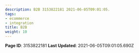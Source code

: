 ```yaml
---
description: B2B 3153822181 2021-06-05T09:01:05.
tags:
- ecommerce
- integration
title: B2B
weight: 10
---
```


**Page ID**: 3153822181
**Last Updated**: 2021-06-05T09:01:05.690Z